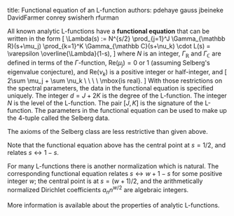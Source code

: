 title: Functional equation of an L-function
authors:
    pdehaye
    gauss
    jbeineke
    DavidFarmer
    conrey
    swisherh
    rfurman

All known <a knowl="lmfdb/lfunction">analytic L-functions</a> have a **functional equation** that can be written in the form
\[
\Lambda(s) := N^{s/2}
\prod_{j=1}^J \Gamma_{\mathbb R}(s+\mu_j) \prod_{k=1}^K \Gamma_{\mathbb C}(s+\nu_k)
\cdot L(s) = \varepsilon \overline{\Lambda}(1-s),
\]
where $N$ is an integer, <a knowl="lmfdb/specialfunction.gammarandc">$\Gamma_{\mathbb R}$ and $\Gamma_{\mathbb C}$</a> are defined in terms of the <a knowl="lmfdb/specialfunction.gamma">$\Gamma$-function,</a> $\mathrm{Re}(\mu_j) = 0 \ \mathrm{or} \ 1$ (assuming Selberg's eigenvalue conjecture), and $\mathrm{Re}(\nu_k)$ is a positive integer
or half-integer, and
\[
2\sum \mu_j + \sum \nu_k \ \ \ \ \mbox{is real}.
\]
With those restrictions on the <a knowl="lmfdb/lfunction.spectral_parameters">spectral parameters</a>, the
data in the functional equation is specified uniquely.  The integer $d = J + 2 K$
is the <a knowl="lmfdb/lfunction.degree">degree</a> of the L-function. The integer $N$ is  the <a knowl="lmfdb/lfunction.level">level</a>
of the L-function.  The pair $[J,K]$ is the <a knowl="lmfdb/lfunction.signature">signature</a> of the L-function.  The parameters
in the functional equation can be used to make up the 4-tuple called the <a knowl="lmfdb/lfunction.selbergdata">Selberg data</a>.
 

The <a knowl="lmfdb/lfunction.selberg_class.axioms">axioms</a> of the <a knowl="lmfdb/lfunction.selberg_class">Selberg class</a> are less restrictive than
given above.

Note that the functional equation above has the central point at $s=1/2$, and relates $s\leftrightarrow 1-s$.

For many L-functions there is another normalization which is natural. The corresponding functional equation relates $s\leftrightarrow w+1-s$ for some positive integer $w$; the central point is at $s=(w+1)/2$, and the arithmetically normalized Dirichlet coefficients $a_n n^{w/2}$ are algebraic integers.

More information is available about the <a knowl="lmfdb/lfunction.taxonomy">properties of analytic L-functions</a>.
